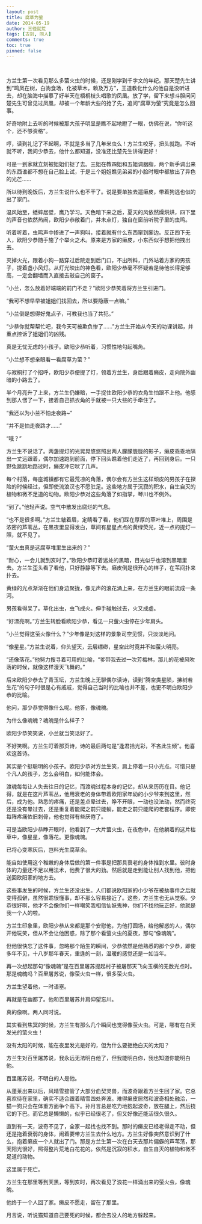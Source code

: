 ```yaml
---
layout: post
title: 腐草为萤
date: 2014-05-19
author: 三径就荒
tags: [古剑, 同人]
comments: true
toc: true
pinned: false
---
```

 <br/>
 
方兰生第一次看见那么多萤火虫的时候，还是刚学到千字文的年纪。那天楚先生讲到“鸣凤在树，白驹食场，化被草木，赖及万方”，王道教化什么的他自是没听进去，却在脑海中描摹了好半天在梧桐枝头唱歌的凤凰。放了学，留下来想斗胆问问楚先生可曾见过凤凰，却被一个年龄大些的抢了先，追问“腐草为萤”究竟是怎么回事。

好奇地附上去听的时候被那大孩子明显是瞧不起地瞪了一眼，仿佛在说，“你听这个，还不够资格”。

哼，读到礼记了不起啊，不就是多当了几年米虫么！方兰生咬牙，扭头就跑。不听就不听，我问少恭去，他什么都知道，没准还比楚先生讲得更好！

可是一到家就立刻被姐姐们捉了去。三姐在教四姐和五姐调胭脂，两个新手调出来的东西谁都不想在自己脸上试，于是三个姐姐瞧见弟弟的小脸时眼中都放出了异色的光芒……

所以待到晚饭后，方兰生说什么也不干了。说是要单独去遛癞皮，带着狗逃也似的出了家门。

温风始至，蟋蟀居壁，鹰乃学习。天色暗下来之后，夏天的风依然燥烘烘，四下里的声音也依然热闹，欧阳少恭敞着门，并未点灯，独自在窗前听院子里的虫鸣。

听着听着，虫鸣声中掺进了一声狗叫，接着就有什么东西窜到脚边。反正四下无人，欧阳少恭随手施了个举火之术。原来是方家的癞皮，小东西似乎想把他拽出去。

灭掉火光，跟着小狗一路穿过后院走到后门口，不出所料，门外站着方家的男孩子，提着盏小风灯。从灯光映出的神色看，欧阳少恭毫不怀疑若是待他长得足够高，一定会翻墙而入直接去敲自己的窗子。

“小兰，怎么放着好端端的前门不走？”欧阳少恭笑着将方兰生引进门。

“我可不想早早被姐姐们找回去，所以要隐蔽一点嘛。”

“小兰倒是想得好鬼点子，可教我也当了共犯。”

“少恭你就帮帮忙吧，我今天可被欺负惨了……”方兰生开始从今天的功课讲起，并重点控诉了姐姐们的凶残。

真是无忧无虑的小孩子。欧阳少恭听着，习惯性地勾起嘴角。

“小兰想不想亲眼看一看腐草为萤？”

与寂桐打了个招呼，欧阳少恭便提了灯，领着方兰生，身后跟着癞皮，走向院外幽暗的小路去了。

半个月亮升了上来，方兰生仍嫌暗，一手捉住欧阳少恭的衣角生怕跟不上他。他感到那人愣了一下，接着自己抓衣角的手就被一只大些的手牵住了。

“我还以为小兰不怕走夜路~”

“并不是怕走夜路才……”

“哦？”

方兰生不说话了。两盏提灯的光晃晃悠悠照出两人朦朦胧胧的影子，癞皮乖乖地隔出一丈远跟着，偶尔加速跑到前面，停下回头瞧着他们走近了，再回到身后。一只野兔跳跳地路过时，癞皮冲它吠了几声。

每个村落，每座城镇都有它最荒凉的角落，偶尔会有方兰生这样顽皮的男孩子在探险的时候经过，但即使流浪汉也不愿驻足。这些地方属于沉寂的积水，自生自灭的植物和微不足道的动物。欧阳少恭对这些角落了如指掌，琴川也不例外。

“到了。”他轻声说。空气中散发出腐烂的气息。

“也不是很多啊。”方兰生皱着眉，定睛看了看，他们踩在厚厚的草叶堆上，周围是浓密的芦苇丛，在黑夜里显得发白，草间有星星点点的黄绿荧光，近一点的提灯一照，就不见了。

“萤火虫真是这腐草堆里生出来的？”

“耐心，一会儿就到亥时了。”欧阳少恭盯着远处的黑暗，目光似乎也溶到黑暗里去。方兰生歪头看了看他，只好静静等下去。癞皮倒是很开心的样子，在苇间扑来扑去。

黄绿的光点渐渐在他们身边聚拢，像无声的浪花涌上来，在方兰生的眼前流成一条河。

男孩看得呆了。草化出虫，虫飞成火。伸手碰触过去，火又成虚。

“好漂亮啊。”方兰生转脸看欧阳少恭，看见一只萤火虫停在少年肩头。

“小兰觉得这萤火像什么？”少年像是对这样的景象司空见惯，只淡淡地问。

“像星星。”方兰生说着，仰头望天，云层缥缈，星空此时竟并不如萤火明亮。

“还像落花。”他努力搜寻着可用的比喻，“爹带我去过一次芳梅林，那儿的花被风吹落的时候，就像这样漫天飞舞的。”

后来欧阳少恭去了青玉坛，方兰生晚上无聊偶尔读诗，读到“腾空类星陨，拂树若生花”的句子时很是心有戚戚，觉得自己当时的比喻也并不差，也更不明白欧阳少恭的比喻。

他问，那少恭觉得像什么呢。他答，像魂魄。

为什么像魂魄？魂魄是什么样子？

欧阳少恭笑笑说，小兰就当笑话好了。

不好笑啊。方兰生盯着那页诗，诗的最后两句是“逢君拾光彩，不吝此生倾”。他喜欢这首诗。

其实是个挺聪明的小孩子。欧阳少恭对方兰生笑，肩上停着一只小光点。可惜只是个凡人的孩子，怎么会明白，如何能体会。

渡魂每每让人失去往日的记忆，而渡魂过程本身的记忆，却从来历历在目。他记得，就是在这片芦苇丛，他用衰老的身体带着欧阳家年幼的小少爷来到这里，然后，成为他。熟悉的疼痛，还是差点晕过去，睁不开眼，一动也没法动，然而终究还是没有晕过去，还是重复着能爬之前只能躺，能走之前只能爬的老套程序。即使每阵疼痛依旧刺骨，他也觉得有些厌倦了。

可是当欧阳少恭睁开眼时，他看到了一大片萤火虫，在夜色中，在他躺着的这片枯草中，像星星，像落花。更像魂魄。

已将心变寒灰后，岂料光生腐草余。

能自如使用这个稚嫩的身体后做的第一件事是把那具衰老的身体推到水里。彼时身体的力量还不足以用法术，他费了很大的劲。然后就是走到能让别人找到他，把他送回欧阳家的地方去。

这些事发生的时候，方兰生还没出生。人们都说欧阳家的小少爷在被劫事件之后就变得孤僻，虽然很乖很懂事，却不那么容易接近了。这些，方兰生也无从觉察。少恭很好啊，他才不会像你们一样嘲笑我相信仙妖鬼神，你们不找他玩正好，他就是我一个人的啦。

方兰生印象里，欧阳少恭从来都是那个安慰他，为他打圆场，给他解惑的人，偶尔开他玩笑，但从不会让他困惑，除了那个看萤火虫的夏夜，那句“像魂魄”。

但他很快忘了这件事，忽略那个陌生的瞬间，少恭依然是他熟悉的那个少恭，即使多年不见，十八岁那年春天，重逢的一刻，温暖的感觉还是一如当年。

再一次想起那句“像魂魄”是在百里屠苏提起村子被屠那天飞向玉横的无数光点时。那是魂魄吗？百里屠苏说，像萤火虫一样，很多萤火虫。

方兰生望着他，一时语塞。

再就是在幽都了。他和百里屠苏并肩仰望忘川。

真的像啊。两人同时说。

其实看到焦冥的时候，方兰生有那么几个瞬间也觉得像萤火虫。可是，哪有在白天发光的萤火虫！

没有太阳的时候，能在夜里发光是好的，但为什么要拒绝白天的太阳？

方兰生对百里屠苏说，我永远无法明白他了，但我能明白你，我也知道你能明白他。

百里屠苏说，不明白的人是他。

从蓬莱出来以后，风晴雪接管了大部分血契灵兽，而波奇跟着方兰生回了家。它总喜欢待在家里，确实不适合跟着晴雪四处奔波。难得癞皮居然和波奇相处融洽，一猫一狗只会在体重方面争个高下。孙月言总是吃力地抱起波奇，放在腿上，然后挠它的下巴。而它总是懒懒的，似乎已经很老了，但又好像还能活很久很久。

直到有一天，波奇不见了，全家一起找也找不到。那时的癞皮已经老得走不动，但还是拖着衰弱的身体，闹着要带方兰生去什么地方。方兰生好像突然意识到了什么，抱着癞皮一个人就出了门。那是方兰生第一次在白天去那片偏僻的芦苇荡，那天阳光很好，照得整片荒地白花花的。依然是沉寂的积水，自生自灭的植物和微不足道的动物。

这里属于死亡。

方兰生在那里等到天黑，等到亥时，再次看见了浪花一样涌出来的萤火虫，像魂魄。

他终于一个人回了家。癞皮不愿走，留在了那里。

月言说，听说猫知道自己要死的时候，都会去没人的地方躲起来。

 <br/>
